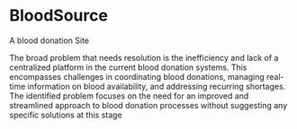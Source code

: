 # BloodSource
A blood donation Site

The broad problem that needs resolution is the inefficiency and lack of a centralized platform
in the current blood donation systems. This encompasses challenges in coordinating blood
donations, managing real-time information on blood availability, and addressing recurring
shortages. The identified problem focuses on the need for an improved and streamlined
approach to blood donation processes without suggesting any specific solutions at this stage
